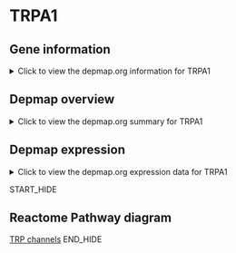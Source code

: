 <h1>TRPA1</h1>

<h2>Gene information</h2>
<details>
  <summary>Click to view the depmap.org information for TRPA1</summary>
  <iframe src="https://depmap.org/portal/gene/TRPA1?tab=about" style="border:none;width:100%;height:800px"></iframe>
</details>

<h2>Depmap overview</h2>
<details>
  <summary>Click to view the depmap.org summary for TRPA1</summary>
  <iframe src="https://depmap.org/portal/gene/TRPA1?tab=overview" style="border:none;width:100%;height:800px"></iframe>
</details>

<h2>Depmap expression</h2>
<details>
  <summary>Click to view the depmap.org expression data for TRPA1</summary>
  <iframe src="https://depmap.org/portal/gene/TRPA1?tab=characterization" style="border:none;width:100%;height:800px"></iframe>
</details>


START_HIDE
<h2>Reactome Pathway diagram</h2>
<a href="https://reactome.org/PathwayBrowser/#/R-HSA-3295583">TRP channels</a>
END_HIDE


